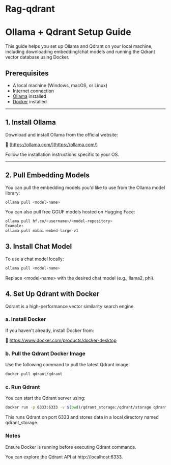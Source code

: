 # Rag-qdrant
# Ollama + Qdrant Setup Guide

This guide helps you set up Ollama and Qdrant on your local machine, including downloading embedding/chat models and running the Qdrant vector database using Docker.

## Prerequisites

- A local machine (Windows, macOS, or Linux)
- Internet connection
- [Ollama](https://ollama.com/) installed
- [Docker](https://www.docker.com/) installed

---

## 1. Install Ollama

Download and install Ollama from the official website:

🔗 [https://ollama.com/](https://ollama.com/)

Follow the installation instructions specific to your OS.

---

## 2. Pull Embedding Models

You can pull the embedding models you'd like to use from the Ollama model library:

```bash
ollama pull <model-name>
```
You can also pull free GGUF models hosted on Hugging Face:
```bash
ollama pull hf.co/<username>/<model-repository>
Example:
ollama pull mxbai-embed-large-v1
```
## 3. Install Chat Model
To use a chat model locally:
```bash
ollama pull <model-name>
```
Replace \<model-name\> with the desired chat model (e.g., llama2, phi).

## 4. Set Up Qdrant with Docker
Qdrant is a high-performance vector similarity search engine.

### a. Install Docker
If you haven't already, install Docker from:

🔗 https://www.docker.com/products/docker-desktop

### b. Pull the Qdrant Docker Image
Use the following command to pull the latest Qdrant image:
```bash
docker pull qdrant/qdrant
```
### c. Run Qdrant
You can start the Qdrant server using:
```bash
docker run -p 6333:6333 -v $(pwd)/qdrant_storage:/qdrant/storage qdrant/qdrant
```

This runs Qdrant on port 6333 and stores data in a local directory named qdrant_storage.

### Notes
Ensure Docker is running before executing Qdrant commands.

You can explore the Qdrant API at http://localhost:6333.

